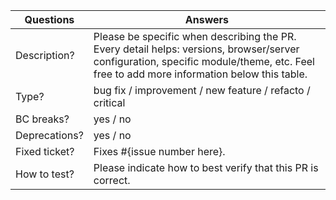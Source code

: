 <!-----------------------------------------------------------------------------
Thank you for contributing to the Paypal PrestaShop addons project! 

Please take the time to edit the "Answers" rows below with the necessary information.

Check out our contribution guidelines to find out how to complete it:
https://devdocs.prestashop.com/1.7/contribute/contribution-guidelines/#pull-requests
------------------------------------------------------------------------------>

| Questions     | Answers
| ------------- | -------------------------------------------------------
| Description?  | Please be specific when describing the PR. <br> Every detail helps: versions, browser/server configuration, specific module/theme, etc. Feel free to add more information below this table.
| Type?         | bug fix / improvement / new feature / refacto / critical
| BC breaks?    | yes / no
| Deprecations? | yes / no
| Fixed ticket? | Fixes #{issue number here}.
| How to test?  | Please indicate how to best verify that this PR is correct.

<!-- Click the form's "Preview" button to make sure the table is functional in GitHub. Thank you! -->
